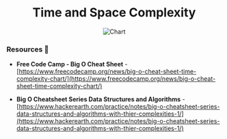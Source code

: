 <div align="center">

# Time and Space Complexity

![Chart](https://res.cloudinary.com/practicaldev/image/fetch/s--EkUZ2qrU--/c_limit%2Cf_auto%2Cfl_progressive%2Cq_auto%2Cw_880/https://thepracticaldev.s3.amazonaws.com/i/a3e1m9j7v9ipd8dmxzim.png)

</div>

### Resources :book:

- **Free Code Camp - Big O Cheat Sheet** - [https://www.freecodecamp.org/news/big-o-cheat-sheet-time-complexity-chart/](https://www.freecodecamp.org/news/big-o-cheat-sheet-time-complexity-chart/)

- **Big O Cheatsheet Series Data Structures and Algorithms** - [https://www.hackerearth.com/practice/notes/big-o-cheatsheet-series-data-structures-and-algorithms-with-thier-complexities-1/](https://www.hackerearth.com/practice/notes/big-o-cheatsheet-series-data-structures-and-algorithms-with-thier-complexities-1/)
